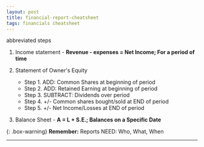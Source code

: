 ```yaml
---
layout: post
title: financial-report-cheatsheet
tags: financials cheatsheet
---
```


abbreviated steps

1. Income statement - **Revenue - expenses = Net Income; For a period of time**  
    
2. Statement of Owner's Equity
   - Step 1. ADD: Common Shares at beginning of period  
   - Step 2. ADD: Retained Earning at beginning of period  
   - Step 3. SUBTRACT: Dividends over period  
   - Step 4. +/- Common shares bought/sold at END of period   
   - Step 5. +/- Net Income/Losses at END of period   
   
3. Balance Sheet  - **A = L + S.E.; Balances on a Specific Date**   

{: .box-warning}
**Remember:** Reports NEED: Who, What, When

---
